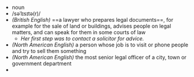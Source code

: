 - noun
- /səˈlɪsɪtə(r)/
- *(British English)* ==a lawyer who prepares legal documents==, for example for the sale of land or buildings, advises people on legal matters, and can speak for them in some courts of law
	- *Her first step was to contact a solicitor for advice.*
- *(North American English)* a person whose job is to visit or phone people and try to sell them something
- *(North American English)* the most senior legal officer of a city, town or government department
-